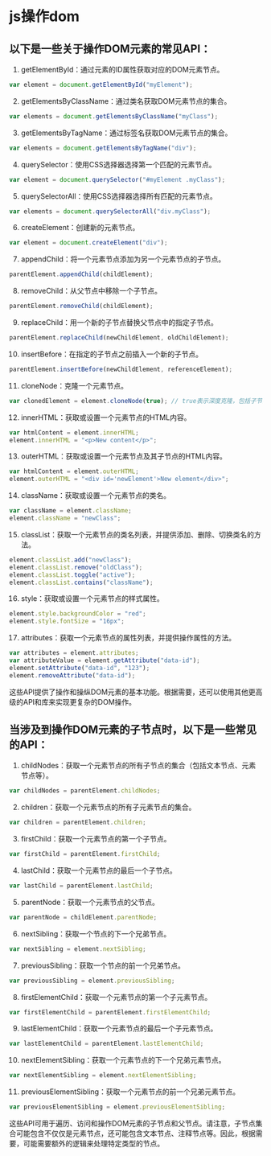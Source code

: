 # js操作dom

## 以下是一些关于操作DOM元素的常见API：

1. getElementById：通过元素的ID属性获取对应的DOM元素节点。
```javascript
var element = document.getElementById("myElement");
```

2. getElementsByClassName：通过类名获取DOM元素节点的集合。
```javascript
var elements = document.getElementsByClassName("myClass");
```

3. getElementsByTagName：通过标签名获取DOM元素节点的集合。
```javascript
var elements = document.getElementsByTagName("div");
```

4. querySelector：使用CSS选择器选择第一个匹配的元素节点。
```javascript
var element = document.querySelector("#myElement .myClass");
```

5. querySelectorAll：使用CSS选择器选择所有匹配的元素节点。
```javascript
var elements = document.querySelectorAll("div.myClass");
```

6. createElement：创建新的元素节点。
```javascript
var element = document.createElement("div");
```

7. appendChild：将一个元素节点添加为另一个元素节点的子节点。
```javascript
parentElement.appendChild(childElement);
```

8. removeChild：从父节点中移除一个子节点。
```javascript
parentElement.removeChild(childElement);
```

9. replaceChild：用一个新的子节点替换父节点中的指定子节点。
```javascript
parentElement.replaceChild(newChildElement, oldChildElement);
```

10. insertBefore：在指定的子节点之前插入一个新的子节点。
```javascript
parentElement.insertBefore(newChildElement, referenceElement);
```

11. cloneNode：克隆一个元素节点。
```javascript
var clonedElement = element.cloneNode(true); // true表示深度克隆，包括子节点
```

12. innerHTML：获取或设置一个元素节点的HTML内容。
```javascript
var htmlContent = element.innerHTML;
element.innerHTML = "<p>New content</p>";
```

13. outerHTML：获取或设置一个元素节点及其子节点的HTML内容。
```javascript
var htmlContent = element.outerHTML;
element.outerHTML = "<div id='newElement'>New element</div>";
```

14. className：获取或设置一个元素节点的类名。
```javascript
var className = element.className;
element.className = "newClass";
```

15. classList：获取一个元素节点的类名列表，并提供添加、删除、切换类名的方法。
```javascript
element.classList.add("newClass");
element.classList.remove("oldClass");
element.classList.toggle("active");
element.classList.contains("className");
```

16. style：获取或设置一个元素节点的样式属性。
```javascript
element.style.backgroundColor = "red";
element.style.fontSize = "16px";
```

17. attributes：获取一个元素节点的属性列表，并提供操作属性的方法。
```javascript
var attributes = element.attributes;
var attributeValue = element.getAttribute("data-id");
element.setAttribute("data-id", "123");
element.removeAttribute("data-id");
```

这些API提供了操作和操纵DOM元素的基本功能。根据需要，还可以使用其他更高级的API和库来实现更复杂的DOM操作。

## 当涉及到操作DOM元素的子节点时，以下是一些常见的API：

1. childNodes：获取一个元素节点的所有子节点的集合（包括文本节点、元素节点等）。
```javascript
var childNodes = parentElement.childNodes;
```

2. children：获取一个元素节点的所有子元素节点的集合。
```javascript
var children = parentElement.children;
```

3. firstChild：获取一个元素节点的第一个子节点。
```javascript
var firstChild = parentElement.firstChild;
```

4. lastChild：获取一个元素节点的最后一个子节点。
```javascript
var lastChild = parentElement.lastChild;
```

5. parentNode：获取一个元素节点的父节点。
```javascript
var parentNode = childElement.parentNode;
```

6. nextSibling：获取一个节点的下一个兄弟节点。
```javascript
var nextSibling = element.nextSibling;
```

7. previousSibling：获取一个节点的前一个兄弟节点。
```javascript
var previousSibling = element.previousSibling;
```

8. firstElementChild：获取一个元素节点的第一个子元素节点。
```javascript
var firstElementChild = parentElement.firstElementChild;
```

9. lastElementChild：获取一个元素节点的最后一个子元素节点。
```javascript
var lastElementChild = parentElement.lastElementChild;
```

10. nextElementSibling：获取一个元素节点的下一个兄弟元素节点。
```javascript
var nextElementSibling = element.nextElementSibling;
```

11. previousElementSibling：获取一个元素节点的前一个兄弟元素节点。
```javascript
var previousElementSibling = element.previousElementSibling;
```

这些API可用于遍历、访问和操作DOM元素的子节点和父节点。请注意，子节点集合可能包含不仅仅是元素节点，还可能包含文本节点、注释节点等。因此，根据需要，可能需要额外的逻辑来处理特定类型的节点。